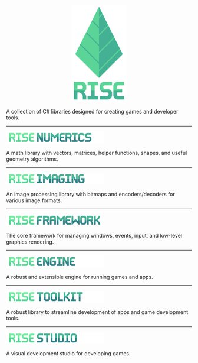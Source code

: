 <p align="center">
  <img width="150" height="263" src="Assets/readme_logo.png">
</p>

A collection of C# libraries designed for creating games and developer tools.

---

<p><a href="Rise.Numerics"><img width="265" height="32" src="Assets/header_numerics.png"></a></p>

A math library with vectors, matrices, helper functions, shapes, and useful geometry algorithms.

---

<p><a href="Rise.Imaging"><img width="265" height="32" src="Assets/header_imaging.png"></a></p>

An image processing library with bitmaps and encoders/decoders for various image formats.

---

<p><a href="Rise.Framework"><img width="265" height="32" src="Assets/header_framework.png"></a></p>

The core framework for managing windows, events, input, and low-level graphics rendering.

---

<p><a href="Rise.Engine"><img width="265" height="32" src="Assets/header_engine.png"></a></p>

A robust and extensible engine for running games and apps.

---

<p><a href="Rise.Toolkit"><img width="265" height="32" src="Assets/header_toolkit.png"></a></p>

A robust library to streamline development of apps and game development tools.

---

<p><a href="Rise.Studio"><img width="265" height="32" src="Assets/header_studio.png"></a></p>

A visual development studio for developing games.
